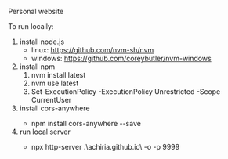 Personal website

To run locally:
<ol>
    <li>install node.js
        <ul>
            <li>linux: <a href="https://github.com/nvm-sh/nvm">https://github.com/nvm-sh/nvm</a></li>
            <li>windows: <a href="https://github.com/coreybutler/nvm-windows">https://github.com/coreybutler/nvm-windows</a></li>
        </ul>
    </li>
    <li>install npm
        <ol>
            <li>nvm install latest</li>
            <li>nvm use latest</li>
            <li>Set-ExecutionPolicy -ExecutionPolicy Unrestricted -Scope CurrentUser</li>
        </ol>
    </li>
    <li>install cors-anywhere</li>
    <ul>
        <li>npm install cors-anywhere --save</li>
    </ul>
    <li>run local server</li>
    <ul>
        <li>npx http-server .\achiria.github.io\ -o -p 9999</li>
    </ul>
</ol> 
